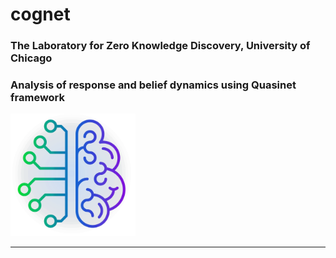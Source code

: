 # cognet


### The Laboratory for Zero Knowledge Discovery, University of Chicago 

### Analysis of response and belief dynamics using Quasinet framework

<img src="logozed_white.png" width="200"/>

---


